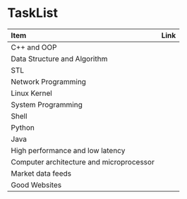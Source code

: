 # TaskList



| Item | Link |
| :--- | :--- |
| C++ and OOP |  |
| Data Structure and Algorithm |  |
| STL |  |
| Network Programming |  |
| Linux Kernel |  |
| System Programming |  |
| Shell |  |
| Python |  |
| Java |  |
| High performance and low latency |  |
| Computer architecture and microprocessor |  |
| Market data feeds  |  |
| Good Websites |  |

